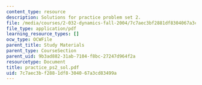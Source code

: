 ```yaml
---
content_type: resource
description: Solutions for practice problem set 2.
file: /media/courses/2-032-dynamics-fall-2004/7c7aec3bf2881df8304067a3cd83499a_practice_ps2_sol.pdf
file_type: application/pdf
learning_resource_types: []
ocw_type: OCWFile
parent_title: Study Materials
parent_type: CourseSection
parent_uid: 9b3ad882-31ab-7104-f8bc-27247d964f2a
resourcetype: Document
title: practice_ps2_sol.pdf
uid: 7c7aec3b-f288-1df8-3040-67a3cd83499a
---
```

